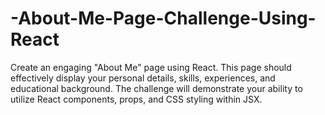 # -About-Me-Page-Challenge-Using-React
Create an engaging "About Me" page using React. This page should effectively display your personal details, skills, experiences, and educational background. The challenge will demonstrate your ability to utilize React components, props, and CSS styling within JSX.
